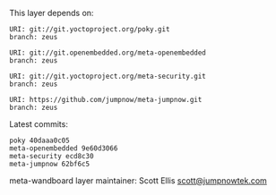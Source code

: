 This layer depends on:

    URI: git://git.yoctoproject.org/poky.git
    branch: zeus

    URI: git://git.openembedded.org/meta-openembedded
    branch: zeus

    URI: git://git.yoctoproject.org/meta-security.git
    branch: zeus

    URI: https://github.com/jumpnow/meta-jumpnow.git
    branch: zeus

Latest commits:

    poky 40daaa0c05
    meta-openembedded 9e60d3066
    meta-security ecd8c30
    meta-jumpnow 62bf6c5

meta-wandboard layer maintainer: Scott Ellis <scott@jumpnowtek.com>
